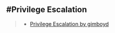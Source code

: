 #Privilege Escalation
----------------------------------------
>* [Privilege Escalation by gimboyd](http://www.dankalia.com/tutor/01005/0100501004.htm)
